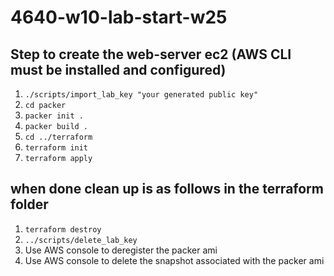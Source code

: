 # 4640-w10-lab-start-w25

## Step to create the web-server ec2 (AWS CLI must be installed and configured)
1. ```./scripts/import_lab_key "your generated public key"```
2. ```cd packer```
3. ```packer init .```
4. ```packer build .```
5. ```cd ../terraform```
6. ```terraform init```
7. ```terraform apply```

## when done clean up is as follows in the terraform folder
1. ```terraform destroy```
2. ```../scripts/delete_lab_key```
3. Use AWS console to deregister the packer ami
4. Use AWS console to delete the snapshot associated with the packer ami
